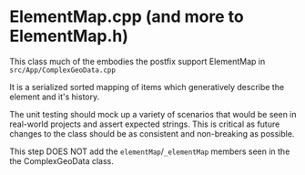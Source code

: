 # ElementMap.cpp (and more to ElementMap.h)

This class much of the embodies the postfix support ElementMap in `src/App/ComplexGeoData.cpp`

It is a serialized sorted mapping of items which generatively describe the element and it's history.

The unit testing should mock up a variety of scenarios that would be seen in
real-world projects and assert expected strings. This is critical as future changes
to the class should be as consistent and non-breaking as possible.

This step DOES NOT add the `elementMap`/`_elementMap` members seen in the the ComplexGeoData class.
